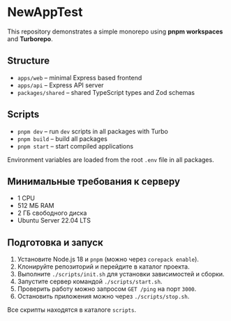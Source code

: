 # NewAppTest

This repository demonstrates a simple monorepo using **pnpm workspaces** and **Turborepo**.

## Structure

- `apps/web` – minimal Express based frontend
- `apps/api` – Express API server
- `packages/shared` – shared TypeScript types and Zod schemas

## Scripts

- `pnpm dev` – run `dev` scripts in all packages with Turbo
- `pnpm build` – build all packages
- `pnpm start` – start compiled applications

Environment variables are loaded from the root `.env` file in all packages.

## Минимальные требования к серверу

- 1 CPU
- 512 МБ RAM
- 2 ГБ свободного диска
- Ubuntu Server 22.04 LTS

## Подготовка и запуск

1. Установите Node.js 18 и `pnpm` (можно через `corepack enable`).
2. Клонируйте репозиторий и перейдите в каталог проекта.
3. Выполните `./scripts/init.sh` для установки зависимостей и сборки.
4. Запустите сервер командой `./scripts/start.sh`.
5. Проверить работу можно запросом `GET /ping` на порт `3000`.
6. Остановить приложения можно через `./scripts/stop.sh`.

Все скрипты находятся в каталоге `scripts`.

